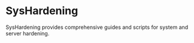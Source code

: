 # SysHardening
SysHardening provides comprehensive guides and scripts for system and server hardening.
